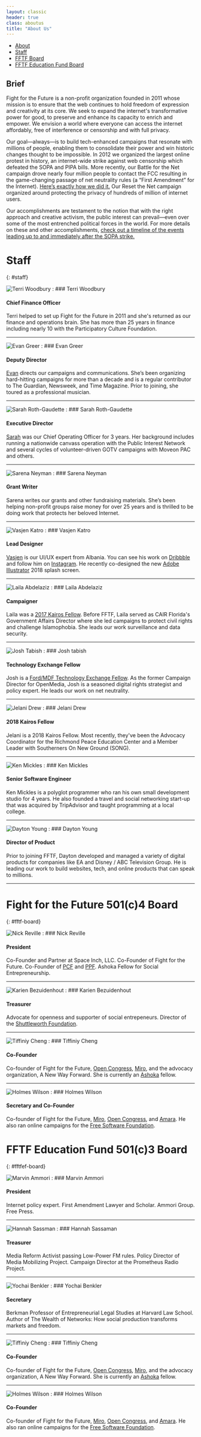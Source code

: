 ```yaml
---
layout: classic
header: true
class: aboutus
title: "About Us"
---
```


* [About](#)
* [Staff](#staff)
* [FFTF Board](#fftf-board)
* [FFTF Education Fund Board](#fftfef-board)

## Brief

Fight for the Future is a non-profit organization founded in 2011 whose mission is to ensure that the web continues to hold freedom of expression and creativity at its core. We seek to expand the internet's transformative power for good, to preserve and enhance its capacity to enrich and empower. We envision a world where everyone can access the internet affordably, free of interference or censorship and with full privacy.

Our goal—always—is to build tech-enhanced campaigns that resonate with millions of people, enabling them to consolidate their power and win historic changes thought to be impossible. In 2012 we organized the largest online protest in history, an internet-wide strike against web censorship which defeated the SOPA and PIPA bills. More recently, our Battle for the Net campaign drove nearly four million people to contact the FCC resulting in the game-changing passage of net neutrality rules (a “First Amendment” for the Internet). [Here’s exactly how we did it.][01] Our Reset the Net campaign organized around protecting the privacy of hundreds of million of internet users.

Our accomplishments are testament to the notion that with the right approach and creative activism, the public interest can prevail—even over some of the most entrenched political forces in the world. For more details on these and other accomplishments, [check out a timeline of the events leading up to and immediately after the SOPA strike.][02]

[01]: https://www.battleforthenet.com/how-we-won/
[02]: http://www.fightforthefuture.org/timeline/

# Staff
{: #staff}

![Terri Woodbury][tw1]
: ### Terri Woodbury

  #### Chief Finance Officer

  Terri helped to set up Fight for the Future in 2011 and she's returned as our finance and operations brain.  She has more than 25 years in finance including nearly 10 with the Participatory Culture Foundation.

---

![Evan Greer][eg0]
: ### Evan Greer

  #### Deputy Director

  [Evan][eg1] directs our campaigns and communications. She’s been organizing hard-hitting campaigns for more than a decade and is a regular contributor to The Guardian, Newsweek, and Time Magazine. Prior to joining, she toured as a professional musician.

---

![Sarah Roth-Gaudette](/img/page/aboutus/teampic/sarah.png)
: ### Sarah Roth-Gaudette

  #### Executive Director

  [Sarah][sg1] was our Chief Operating Officer for 3 years. Her background includes running a nationwide canvass operation with the Public Interest Network and several cycles of volunteer-driven GOTV campaigns with Moveon PAC and others.  

---

![Sarena Neyman](/img/page/aboutus/teampic/serena.png)
: ### Sarena Neyman

  #### Grant Writer

  Sarena writes our grants and other fundraising materials. She’s been helping non-profit groups raise money for over 25 years and is thrilled to be doing work that protects her beloved Internet.

---

![Vasjen Katro][vk0]
: ### Vasjen Katro

  #### Lead Designer

  [Vasjen][vk1] is our UI/UX expert from Albania. You can see his work on [Dribbble][vk2] and follow him on [Instagram][vk3]. He recently co-designed the new [Adobe Illustrator](https://www.adobe.com/products/illustrator.html) 2018 splash screen.

---

![Laila Abdelaziz](/img/page/aboutus/teampic/laila.png)
: ### Laila Abdelaziz

  #### Campaigner

  Laila was a [2017 Kairos Fellow][la1]. Before FFTF, Laila served as CAIR Florida's Government Affairs Director where she led campaigns to protect civil rights and challenge Islamophobia. She leads our work surveillance and data security.

---

![Josh Tabish](/img/page/aboutus/teampic/Josh.png)
: ### Josh tabish

  #### Technology Exchange Fellow

  Josh is a [Ford/MDF Technology Exchange Fellow][jt1]. As the former Campaign Director for OpenMedia, Josh is a seasoned digital rights strategist and policy expert. He leads our work on net neutrality. 

---

![Jelani Drew](/img/page/aboutus/teampic/jelani.png)
: ### Jelani Drew

  #### 2018 Kairos Fellow

  Jelani is a 2018 Kairos Fellow. Most recently, they've been the Advocacy Coordinator for the Richmond Peace Education Center and a Member Leader with Southerners On New Ground (SONG). 
  
---

![Ken Mickles](/img/page/aboutus/teampic/ken.png)
: ### Ken Mickles

  #### Senior Software Engineer

  Ken Mickles is a polyglot programmer who ran his own small development studio for 4 years. He also founded a travel and social networking start-up that was acquired by TripAdvisor and taught programming at a local college.

---

![Dayton Young](/img/page/aboutus/teampic/dayton.png)
: ### Dayton Young

  #### Director of Product

  Prior to joining FFTF, Dayton developed and managed a variety of digital products for companies like EA and Disney / ABC Television Group. He is leading our work to build websites, tech, and online products that can speak to millions.

---
[tc0]: /img/page/aboutus/teampic/tiff.png
[tc1]: http://www.opencongress.org/
[tc2]: http://getmiro.com/
[hw0]: /img/page/aboutus/teampic/holmes.png
[hw1]: http://universalsubtitles.org/
[hw2]: http://fsf.org/
[eg0]: /img/page/aboutus/teampic/evan.png
[eg1]: http://twitter.com/evan_greer
[eg2]: http://www.risingtidenorthamerica.org/
[eg3]: http://www.freetarek.com/
[sg1]: https://www.linkedin.com/in/sarah-roth-gaudette-4a432b5
[jl0]: /img/page/aboutus/teampic/jeff.png
[jl1]: http://rubbingalcoholic.com/
[jl2]: http://blog.rubbingalcoholic.com/
[jl3]: https://soundcloud.com/rubbingalcoholic/
[vk0]: /img/page/aboutus/teampic/vasjen.png
[vk1]: http://vasjenkatro.com/
[vk2]: http://dribbble.com/Katro/
[vk3]: https://www.instagram.com/vasjenkatro/
[cf0]: /img/page/aboutus/teampic/charlie.png
[cf1]: https://twitter.com/DigitalCharlie_
[cf2]: http://peoplesclimate.org/wrap-up/
[la1]: http://www.kairosfellows.org/2017-kairos-fellows/
[tw1]: /img/page/aboutus/teampic/terri.png
[mm1]: /img/page/aboutus/teampic/Mike.png
[mm2]: https://github.com/mikemorris
[jt1]: http://mediademocracyfund.org/matching-technology-talent-with-frontline-social-justice-organizations/


# Fight for the Future 501(c)4 Board
{: #fftf-board}

![Nick Reville](/img/page/aboutus/teampic/npr.png)
: ### Nick Reville

  #### President

  Co-Founder and Partner at Space Inch, LLC. Co-Founder of Fight for the Future. Co-Founder of [PCF](http://www.pculture.org) and [PPF](http://ppolitics.org). Ashoka Fellow for Social Entrepreneurship.

---

![Karien Bezuidenhout](/img/page/aboutus/teampic/karien.png)
: ### Karien Bezuidenhout

  #### Treasurer

  Advocate for openness and supporter of social entrepeneurs. Director of the [Shuttleworth Foundation](https://shuttleworthfoundation.org/).

---

![Tiffiniy Cheng][tc0]
: ### Tiffiniy Cheng

  #### Co-Founder

  Co-founder of Fight for the Future, [Open Congress][tc1], [Miro][tc2], and the advocacy organization, A New Way Forward. She is currently an [Ashoka](https://www.ashoka.org/en) fellow.

---

![Holmes Wilson][hw0]
: ### Holmes Wilson

  #### Secretary and Co-Founder

  Co-founder of Fight for the Future, [Miro][tc2], [Open Congress][tc1], and [Amara][hw1]. He also ran online campaigns for the [Free Software Foundation][hw2].
  

# FFTF Education Fund 501(c)3 Board
{: #fftfef-board}


![Marvin Ammori](/img/page/aboutus/teampic/marvin.png)
: ### Marvin Ammori

  #### President

  Internet policy expert. First Amendment Lawyer and Scholar. Ammori Group. Free Press.

---

![Hannah Sassman](/img/page/aboutus/teampic/hannah.png)
: ### Hannah Sassaman

  #### Treasurer

  Media Reform Activist passing Low-Power FM rules. Policy Director of Media Mobilizing Project. Campaign Director at the Prometheus Radio Project.

---

![Yochai Benkler](/img/page/aboutus/teampic/benkler.png)
: ### Yochai Benkler

  #### Secretary

  Berkman Professor of Entrepreneurial Legal Studies at Harvard Law School. Author of The Wealth of Networks: How social production transforms markets and freedom.
  
---

![Tiffiniy Cheng][tc0]
: ### Tiffiniy Cheng

  #### Co-Founder

  Co-founder of Fight for the Future, [Open Congress][tc1], [Miro][tc2], and the advocacy organization, A New Way Forward. She is currently an [Ashoka](https://www.ashoka.org/en) fellow.

---

![Holmes Wilson][hw0]
: ### Holmes Wilson

  #### Co-Founder

  Co-founder of Fight for the Future, [Miro][tc2], [Open Congress][tc1], and [Amara][hw1]. He also ran online campaigns for the [Free Software Foundation][hw2].
